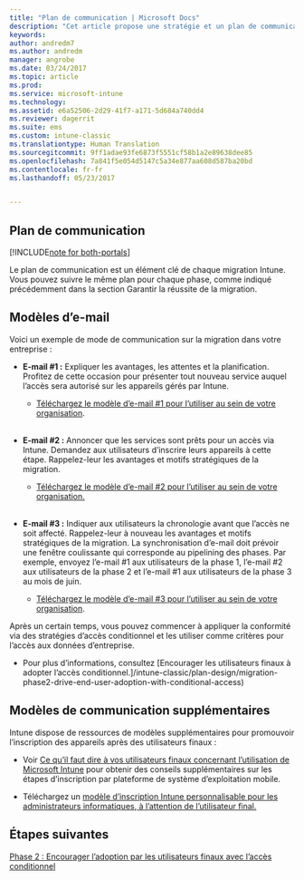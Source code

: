 ```yaml
---
title: "Plan de communication | Microsoft Docs"
description: "Cet article propose une stratégie et un plan de communication pour la migration."
keywords: 
author: andredm7
ms.author: andredm
manager: angrobe
ms.date: 03/24/2017
ms.topic: article
ms.prod: 
ms.service: microsoft-intune
ms.technology: 
ms.assetid: e6a52506-2d29-41f7-a171-5d684a740dd4
ms.reviewer: dagerrit
ms.suite: ems
ms.custom: intune-classic
ms.translationtype: Human Translation
ms.sourcegitcommit: 9ff1adae93fe6873f5551cf58b1a2e89638dee85
ms.openlocfilehash: 7a841f5e054d5147c5a34e877aa608d587ba20bd
ms.contentlocale: fr-fr
ms.lasthandoff: 05/23/2017


---
```


## <a name="communication-plan"></a>Plan de communication

[!INCLUDE[note for both-portals](../includes/note-for-both-portals.md)]

Le plan de communication est un élément clé de chaque migration Intune. Vous pouvez suivre le même plan pour chaque phase, comme indiqué précédemment dans la section Garantir la réussite de la migration.

## <a name="e-mail-templates"></a>Modèles d’e-mail

Voici un exemple de mode de communication sur la migration dans votre entreprise :

-   **E-mail \#1 :** Expliquer les avantages, les attentes et la planification. Profitez de cette occasion pour présenter tout nouveau service auquel l’accès sera autorisé sur les appareils gérés par Intune.

    -   [Téléchargez le modèle d’e-mail \#1 pour l’utiliser au sein de votre organisation](https://gallery.technet.microsoft.com/Intune-migration-guide-end-e3209b35).
<br></br>

-   **E-mail \#2 :** Annoncer que les services sont prêts pour un accès via Intune. Demandez aux utilisateurs d’inscrire leurs appareils à cette étape. Rappelez-leur les avantages et motifs stratégiques de la migration.

    -   [Téléchargez le modèle d’e-mail \#2 pour l’utiliser au sein de votre organisation.](https://gallery.technet.microsoft.com/Intune-migration-guide-end-a9d25eb5)
<br></br>

-   **E-mail \#3 :** Indiquer aux utilisateurs la chronologie avant que l’accès ne soit affecté. Rappelez-leur à nouveau les avantages et motifs stratégiques de la migration. La synchronisation d’e-mail doit prévoir une fenêtre coulissante qui corresponde au pipelining des phases. Par exemple, envoyez l’e-mail \#1 aux utilisateurs de la phase 1, l’e-mail \#2 aux utilisateurs de la phase 2 et l’e-mail \#1 aux utilisateurs de la phase 3 au mois de juin.

    -   [Téléchargez le modèle d’e-mail \#3 pour l’utiliser au sein de votre organisation](https://gallery.technet.microsoft.com/Intune-migration-guide-end-831521b5).

Après un certain temps, vous pouvez commencer à appliquer la conformité via des stratégies d’accès conditionnel et les utiliser comme critères pour l’accès aux données d’entreprise.

-   Pour plus d’informations, consultez [Encourager les utilisateurs finaux à adopter l’accès conditionnel.]/intune-classic/plan-design/migration-phase2-drive-end-user-adoption-with-conditional-access)

## <a name="additional-communication-templates"></a>Modèles de communication supplémentaires

Intune dispose de ressources de modèles supplémentaires pour promouvoir l’inscription des appareils après des utilisateurs finaux :

-   Voir [Ce qu’il faut dire à vos utilisateurs finaux concernant l’utilisation de Microsoft Intune](/intune-classic/deploy-use/what-to-tell-your-end-users-about-using-microsoft-intune) pour obtenir des conseils supplémentaires sur les étapes d’inscription par plateforme de système d’exploitation mobile.

-   Téléchargez un [modèle d’inscription Intune personnalisable pour les administrateurs informatiques, à l’attention de l’utilisateur final.](https://gallery.technet.microsoft.com/End-user-Intune-enrollment-55dfd64a)

## <a name="next-steps"></a>Étapes suivantes

[Phase 2 : Encourager l’adoption par les utilisateurs finaux avec l’accès conditionnel](/intune-classic/plan-design/migration-phase2-drive-end-user-adoption-with-conditional-access)


